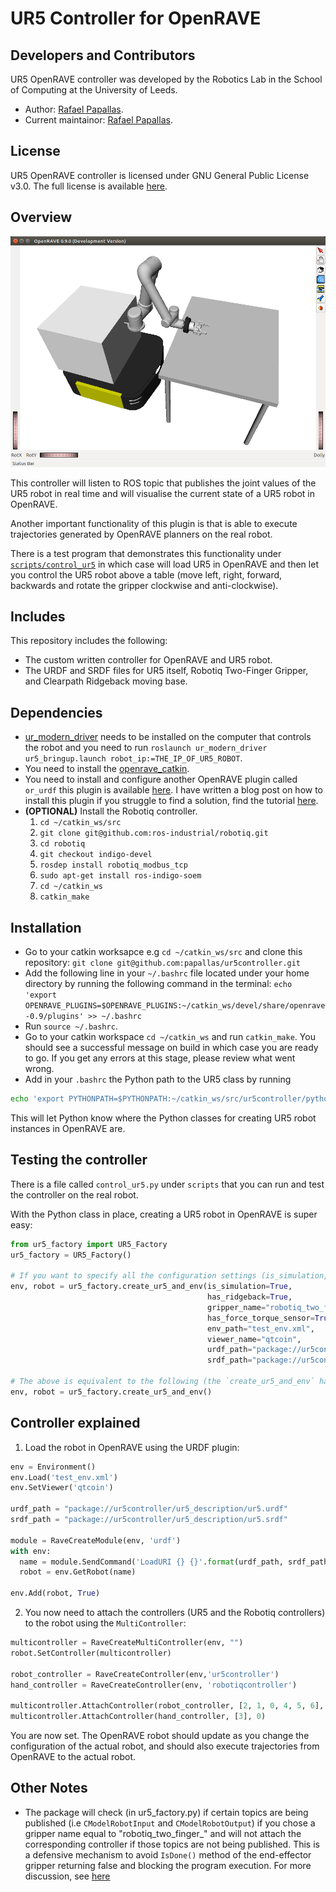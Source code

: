 # UR5 Controller for OpenRAVE

## Developers and Contributors
UR5 OpenRAVE controller was developed by the Robotics Lab in the School of Computing at the University of Leeds. 
- Author: [Rafael Papallas](http://rpapallas.com).
- Current maintainor: [Rafael Papallas](http://rpapallas.com).

## License
UR5 OpenRAVE controller is licensed under GNU General Public License v3.0. The full license is available [here](https://github.com/roboticsleeds/ur5controller/blob/master/LICENSE). 

## Overview

![Plugin Demo](repo_assets/ur5_example.png "Plugin Demo")

This controller will listen to ROS topic that publishes the joint values of the 
UR5 robot in real time and will visualise the current state of a UR5 robot in OpenRAVE.

Another important functionality of this plugin is that is able to execute trajectories 
generated by OpenRAVE planners on the real robot.

There is a test program that demonstrates this functionality under 
[`scripts/control_ur5`](scripts/control_ur5.py) in which case will load UR5 in 
OpenRAVE and then let you control the UR5 robot above a table (move left, right, 
forward, backwards and rotate the gripper clockwise and anti-clockwise).

## Includes
This repository includes the following:
- The custom written controller for OpenRAVE and UR5 robot.
- The URDF and SRDF files for UR5 itself, Robotiq Two-Finger Gripper, and 
Clearpath Ridgeback moving base.

## Dependencies
- [ur_modern_driver](https://github.com/ThomasTimm/ur_modern_driver) needs to be installed on the computer that controls the robot and you need to run `roslaunch ur_modern_driver ur5_bringup.launch robot_ip:=THE_IP_OF_UR5_ROBOT`.
- You need to install the [openrave_catkin](https://github.com/personalrobotics/openrave_catkin).
- You need to install and configure another OpenRAVE plugin called `or_urdf` this plugin is available [here](https://github.com/personalrobotics/or_urdf). I have written a blog post on 
how to install this plugin if you struggle to find a solution, find the tutorial [here](http://computingstories.com/robotics%20stories/installing-or_urdf-openrave-plugin.html).
- **(OPTIONAL)** Install the Robotiq controller.
  1. `cd ~/catkin_ws/src`
  2. `git clone git@github.com:ros-industrial/robotiq.git`
  3. `cd robotiq`
  4. `git checkout indigo-devel`
  5. `rosdep install robotiq_modbus_tcp`
  6. `sudo apt-get install ros-indigo-soem`
  7. `cd ~/catkin_ws`
  8. `catkin_make`

## Installation
- Go to your catkin worksapce e.g `cd ~/catkin_ws/src` and clone this repository: `git clone git@github.com:papallas/ur5controller.git`
- Add the following line in your `~/.bashrc` file located under your home 
directory by running the following command in the terminal: `echo 
'export OPENRAVE_PLUGINS=$OPENRAVE_PLUGINS:~/catkin_ws/devel/share/openrave-0.9/plugins' >> ~/.bashrc`
- Run `source ~/.bashrc`.
- Go to your catkin workspace `cd ~/catkin_ws` and run `catkin_make`. You should 
see a successful message on build in which case you are ready to go. If you get 
any errors at this stage, please review what went wrong.
- Add in your `.bashrc` the Python path to the UR5 class by running 
```bash
echo 'export PYTHONPATH=$PYTHONPATH:~/catkin_ws/src/ur5controller/pythonsrc/ur5_robot' >> ~/.bashrc`
```
This will let Python know where the Python classes for 
creating UR5 robot instances in OpenRAVE are.

## Testing the controller
There is a file called `control_ur5.py` under `scripts` that you can run and 
test the controller on the real robot.

With the Python class in place, creating a UR5 robot in OpenRAVE is super easy:

```python
from ur5_factory import UR5_Factory
ur5_factory = UR5_Factory()

# If you want to specify all the configuration settings (is_simulation, has_ridgeback etc)
env, robot = ur5_factory.create_ur5_and_env(is_simulation=True,
                                            has_ridgeback=True,
                                            gripper_name="robotiq_two_finger",
                                            has_force_torque_sensor=True,
                                            env_path="test_env.xml",
                                            viewer_name="qtcoin",
                                            urdf_path="package://ur5controller/ur5_description/urdf/",
                                            srdf_path="package://ur5controller/ur5_description/srdf/")

# The above is equivalent to the following (the `create_ur5_and_env` has set to defaults the values used above):
env, robot = ur5_factory.create_ur5_and_env()
```

## Controller explained
1. Load the robot in OpenRAVE using the URDF plugin:
```python
env = Environment()
env.Load('test_env.xml')
env.SetViewer('qtcoin')

urdf_path = "package://ur5controller/ur5_description/ur5.urdf"
srdf_path = "package://ur5controller/ur5_description/ur5.srdf"

module = RaveCreateModule(env, 'urdf')
with env:
  name = module.SendCommand('LoadURI {} {}'.format(urdf_path, srdf_path))
  robot = env.GetRobot(name)

env.Add(robot, True)
```
2. You now need to attach the controllers (UR5 and the Robotiq controllers) to
the robot using the `MultiController`:
```python
multicontroller = RaveCreateMultiController(env, "")
robot.SetController(multicontroller)

robot_controller = RaveCreateController(env,'ur5controller')
hand_controller = RaveCreateController(env, 'robotiqcontroller')

multicontroller.AttachController(robot_controller, [2, 1, 0, 4, 5, 6], 0)
multicontroller.AttachController(hand_controller, [3], 0)
```

You are now set. The OpenRAVE robot should update as you change the configuration
of the actual robot, and should also execute trajectories from OpenRAVE to 
the actual robot.

## Other Notes
- The package will check (in ur5_factory.py) if certain topics are being published
(i.e `CModelRobotInput` and `CModelRobotOutput`) if you chose a gripper name 
equal to "robotiq_two_finger_" and will not attach the corresponding controller
if those topics are not being published. This is a defensive mechanism to avoid
`IsDone()` method of the end-effector gripper returning false and blocking the
program execution. For more discussion, see [here](https://stackoverflow.com/questions/49552755/openrave-controllerbase-is-blocking-at-the-isdone-method-and-never-returns/49552756#49552756)
